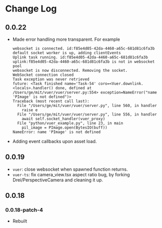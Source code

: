 # Change Log

## 0.0.22

- Made error handling more transparent. For example
    ```
    websocket is connected. id:f85e4d05-42da-4460-a65c-681d81c6fa3b
    default socket worker is up, adding clientEvents 
    Uplink task running. id:f85e4d05-42da-4460-a65c-681d81c6fa3b
    uplink:f85e4d05-42da-4460-a65c-681d81c6fa3b is not in websocket pool
    websocket is now disconnected. Removing the socket.
    WebSocket connection closed
    Task exception was never retrieved
    future: <Task finished name='Task-54' coro=<Vuer.downlink.<locals>.handler() done, defined at /Users/ge/mit/vuer/vuer/server.py:554> exception=NameError("name 'PImage' is not defined")>
    Traceback (most recent call last):
      File "/Users/ge/mit/vuer/vuer/server.py", line 560, in handler
        raise e
      File "/Users/ge/mit/vuer/vuer/server.py", line 556, in handler
        await self.socket_handler(vuer_proxy)
      File "python/vuer_example.py", line 23, in main
        pil_image = PImage.open(BytesIO(buff))
    NameError: name 'PImage' is not defined
    ```
- Adding event callbacks upon asset load.

## 0.0.19

- `vuer`: close websocket when spawned function returns. 
- `vuer-ts`: fix camera_view.tsx aspect ratio bug, by forking Drei/PerspectiveCamera and cleaning it up.

## 0.0.18

### 0.0.18-patch-4

- Rebuilt
